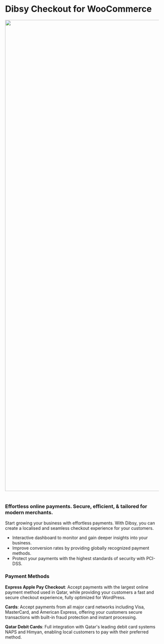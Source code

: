 # Dibsy Checkout for WooCommerce

<img src="https://cdn.dibsy.one/docs/woo-cover.jpg" width="1544" height="auto"/><br/><br/>

### Effortless online payments. Secure, efficient, & tailored for modern merchants.

Start growing your business with effortless payments. With Dibsy, you can create a localised and seamless checkout experience for your customers.

- Interactive dashboard to monitor and gain deeper insights into your business.
- Improve conversion rates by providing globally recognized payment methods.
- Protect your payments with the highest standards of security with PCI-DSS.

### Payment Methods

**Express Apple Pay Checkout**: Accept payments with the largest online payment method used in Qatar, while providing your customers a fast and secure checkout experience, fully optimized for WordPress.

**Cards**: Accept payments from all major card networks including Visa, MasterCard, and American Express, offering your customers secure transactions with built-in fraud protection and instant processing.

**Qatar Debit Cards**: Full integration with Qatar's leading debit card systems NAPS and Himyan, enabling local customers to pay with their preferred method.